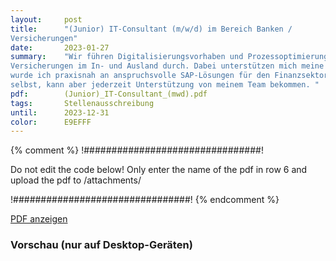 ```yaml
---
layout:     post
title:      "(Junior) IT-Consultant (m/w/d) im Bereich Banken /
Versicherungen"
date:       2023-01-27
summary:    "Wir führen Digitalisierungsvorhaben und Prozessoptimierungen für namhafte Banken und
Versicherungen im In- und Ausland durch. Dabei unterstützen mich meine Kollegen*innen, die mir seit meinem Berufseinstieg als Mentor*innen zur Seite stehen. So
wurde ich praxisnah an anspruchsvolle SAP-Lösungen für den Finanzsektor herangeführt. Mittlerweile meistere ich die Herausforderungen meiner Kund*innen
selbst, kann aber jederzeit Unterstützung von meinem Team bekommen. "
pdf:        (Junior)_IT-Consultant_(mwd).pdf
tags:       Stellenausschreibung
until:		2023-12-31
color:      E9EFFF
---
```


{% comment %}
!################################!

Do not edit the code below! Only enter the name of the pdf in row 6 and upload the pdf to /attachments/

!################################!
{% endcomment %}

<a class="btn btn-primary" href="{{ site.url }}/attachments/{{page.pdf}}">PDF anzeigen</a>

<h3>Vorschau (nur auf Desktop-Geräten)</h3>
<div class="d-none d-sm-block">
    <object data="{{ site.url }}/attachments/{{page.pdf}}" width="100%" height="1010" type='application/pdf'>
    </object>
</div>

